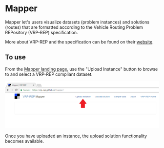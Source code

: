 # Mapper
Mapper let's users visualize datasets (problem instances) and solutions (routes) that are formatted according to the Vehicle Routing Problem REPository (VRP-REP) specification.

More about VRP-REP and the specification can be found on their [website](http://vrp-rep.org/).

## To use
From the [Mapper landing page](https://vrp-rep.github.io/mapper/), use the "Upload Instance" button to browse to and select a VRP-REP compliant dataset.

![Upload instance][uploadInstance]

[uploadInstance]: ./assets/images/uploadInstance.PNG "Upload instance"

Once you have uploaded an instance, the upload solution functionality becomes available.
